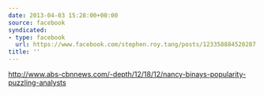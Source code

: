 ```yaml
---
date: 2013-04-03 15:28:00+00:00
source: facebook
syndicated:
- type: facebook
  url: https://www.facebook.com/stephen.roy.tang/posts/123358884520287
title: ''
---
```


http://www.abs-cbnnews.com/-depth/12/18/12/nancy-binays-popularity-puzzling-analysts